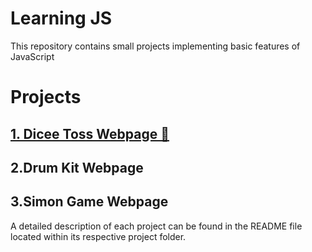 # Learning JS
This repository contains small projects implementing basic features of JavaScript
# Projects
## [1. Dicee Toss Webpage 🎲](./Dicee%20Toss)

## 2.Drum Kit Webpage
## 3.Simon Game Webpage
A detailed description of each project can be found in the README file located within its respective project folder.
